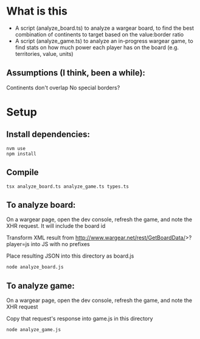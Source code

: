 # What is this
* A script (analyze_board.ts) to analyze a wargear board, to find the best combination of continents to target based on the value:border ratio
* A script (analyze_game.ts) to analyze an in-progress wargear game, to find stats on how much power each player has on the board (e.g. territories, value, units)

## Assumptions (I think, been a while):
Continents don't overlap
No special borders?

# Setup

## Install dependencies:

```
nvm use
npm install
```

## Compile

```
tsx analyze_board.ts analyze_game.ts types.ts
```

## To analyze board:
On a wargear page, open the dev console, refresh the game, and note the XHR request. It will include the board id

Transform XML result from http://www.wargear.net/rest/GetBoardData/<board-id>>?player=js into JS with no prefixes

Place resulting JSON into this directory as board.js

```
node analyze_board.js
```

## To analyze game:

On a wargear page, open the dev console, refresh the game, and note the XHR request

Copy that request's response into game.js in this directory

```
node analyze_game.js
```